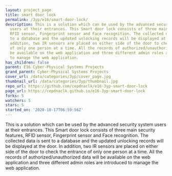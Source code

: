 ```yaml
---
layout: project_page
title: smart door lock
permalink: /3yp/e16/smart-door-lock/
description: This is a solution which can be used by the advanced security system
  users at their entrances. This Smart door lock consists of three main security features,
  RFID sensor, Fingerprint sensor and Face recognition. The collected data is sent
  to a database and the updated unlocking records will be displayed at the door. In
  addition, two IR sensors are placed on either side of the door to check the entrance
  of only one person at a time. All the records of authorized/unauthorized data will
  be available on the web application and three different admin roles are introduced
  to manage the web application.
has_children: false
parent: E16 Cyber-Physical Systems Projects
grand_parent: Cyber-Physical Systems Projects
cover_url: /data/categories/3yp/cover_page.jpg
thumbnail_url: /data/categories/3yp/thumbnail.jpg
repo_url: https://github.com/cepdnaclk/e16-3yp-smart-door-lock
page_url: https://cepdnaclk.github.io/e16-3yp-smart-door-lock
forks: 5
watchers: 5
stars: 5
started_on: '2020-10-17T06:59:56Z'
---
```


This is a solution which can be used by the advanced security system users at their entrances. This Smart door lock consists of three main security features, RFID sensor, Fingerprint sensor and Face recognition. The collected data is sent to a database and the updated unlocking records will be displayed at the door. In addition, two IR sensors are placed on either side of the door to check the entrance of only one person at a time. All the records of authorized/unauthorized data will be available on the web application and three different admin roles are introduced to manage the web application.